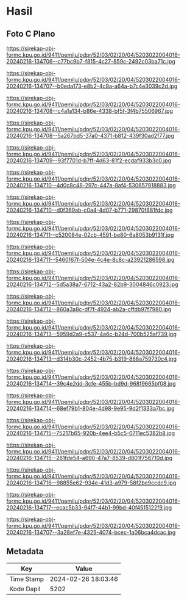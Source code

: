 # Hasil

## Foto C Plano

https://sirekap-obj-formc.kpu.go.id/9411/pemilu/pdpr/52/03/02/20/04/5203022004016-20240216-134706--c77bc9b7-f815-4c27-859c-2492c03ba71c.jpg

https://sirekap-obj-formc.kpu.go.id/9411/pemilu/pdpr/52/03/02/20/04/5203022004016-20240216-134707--b0eda173-e8b2-4c9a-a64a-b7c4e3039c2d.jpg

https://sirekap-obj-formc.kpu.go.id/9411/pemilu/pdpr/52/03/02/20/04/5203022004016-20240216-134708--c4a1a134-b86e-4338-bf5f-3f4b75506967.jpg

https://sirekap-obj-formc.kpu.go.id/9411/pemilu/pdpr/52/03/02/20/04/5203022004016-20240216-134708--5a267bd5-37a0-4371-b812-439f30ad2f77.jpg

https://sirekap-obj-formc.kpu.go.id/9411/pemilu/pdpr/52/03/02/20/04/5203022004016-20240216-134709--93f7701d-b7ff-4d63-81f2-ecdaf933b3c0.jpg

https://sirekap-obj-formc.kpu.go.id/9411/pemilu/pdpr/52/03/02/20/04/5203022004016-20240216-134710--4d0c8c48-297c-447a-8af4-530657918883.jpg

https://sirekap-obj-formc.kpu.go.id/9411/pemilu/pdpr/52/03/02/20/04/5203022004016-20240216-134710--d0f369ab-c0a4-4d07-b771-29870f881fdc.jpg

https://sirekap-obj-formc.kpu.go.id/9411/pemilu/pdpr/52/03/02/20/04/5203022004016-20240216-134711--c520084e-02cb-4591-be80-6a8053b9131f.jpg

https://sirekap-obj-formc.kpu.go.id/9411/pemilu/pdpr/52/03/02/20/04/5203022004016-20240216-134711--5460f67f-504e-4c4e-8c8c-a23921286598.jpg

https://sirekap-obj-formc.kpu.go.id/9411/pemilu/pdpr/52/03/02/20/04/5203022004016-20240216-134712--5d5a38a7-6712-43a2-82b9-3004846c0923.jpg

https://sirekap-obj-formc.kpu.go.id/9411/pemilu/pdpr/52/03/02/20/04/5203022004016-20240216-134712--860a3a8c-df7f-4924-ab2a-cffdb97f7980.jpg

https://sirekap-obj-formc.kpu.go.id/9411/pemilu/pdpr/52/03/02/20/04/5203022004016-20240216-134713--5959d2a9-c537-4a6c-b24d-700b525af739.jpg

https://sirekap-obj-formc.kpu.go.id/9411/pemilu/pdpr/52/03/02/20/04/5203022004016-20240216-134713--d314b30c-2452-4b75-b319-866a759730c4.jpg

https://sirekap-obj-formc.kpu.go.id/9411/pemilu/pdpr/52/03/02/20/04/5203022004016-20240216-134714--39c4e2dd-3cfe-455b-bd9d-968f9665bf08.jpg

https://sirekap-obj-formc.kpu.go.id/9411/pemilu/pdpr/52/03/02/20/04/5203022004016-20240216-134714--68ef79b1-804e-4d98-9e95-9d2f1333a7bc.jpg

https://sirekap-obj-formc.kpu.go.id/9411/pemilu/pdpr/52/03/02/20/04/5203022004016-20240216-134715--75217b65-920b-4ee4-b5c5-0711ec5382b8.jpg

https://sirekap-obj-formc.kpu.go.id/9411/pemilu/pdpr/52/03/02/20/04/5203022004016-20240216-134715--261fde54-a690-47a7-8539-d801f756710d.jpg

https://sirekap-obj-formc.kpu.go.id/9411/pemilu/pdpr/52/03/02/20/04/5203022004016-20240216-134716--98855e62-934e-41d3-a979-58f2be9ccdc9.jpg

https://sirekap-obj-formc.kpu.go.id/9411/pemilu/pdpr/52/03/02/20/04/5203022004016-20240216-134717--ecac5b33-94f7-44b1-99bd-40f4515122f9.jpg

https://sirekap-obj-formc.kpu.go.id/9411/pemilu/pdpr/52/03/02/20/04/5203022004016-20240216-134707--3a28ef7e-4325-4074-bcec-1a06bca4dcac.jpg


## Metadata

| Key        | Value               |
| ---------- | ------------------- |
| Time Stamp | 2024-02-26 18:03:46 |
| Kode Dapil | 5202                |



